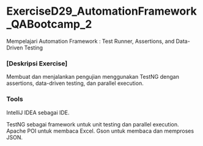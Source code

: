 ﻿# ExerciseD29_AutomationFramework_QABootcamp_2
Mempelajari Automation Framework : Test Runner, Assertions, and Data-Driven Testing

### **[Deskripsi Exercise]**
Membuat dan menjalankan pengujian menggunakan TestNG dengan assertions, data-driven testing, dan parallel execution.

### **Tools**
IntelliJ IDEA sebagai IDE.

TestNG sebagai framework untuk unit testing dan parallel execution.
Apache POI untuk membaca Excel.
Gson untuk membaca dan memproses JSON.



